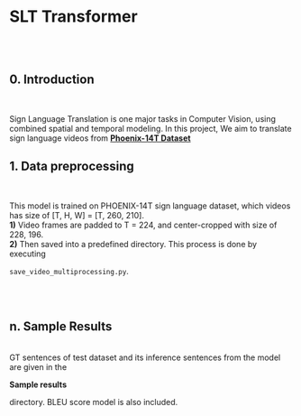 # SLT Transformer #
<br><br>

## 0. Introduction ##
<br>

Sign Language Translation is one major tasks in Computer Vision, using combined spatial and temporal modeling. In this project, We aim to translate sign language videos from [**Phoenix-14T Dataset**](https://www-i6.informatik.rwth-aachen.de/~koller/RWTH-PHOENIX-2014-T/)

## 1. Data preprocessing ##
<br>

This model is trained on PHOENIX-14T sign language dataset, which videos has size of [T, H, W] = [T, 260, 210].
<br>
**1)** 
Video frames are padded to T = 224, and center-cropped with size of 228, 196.<br>
**2)** 
Then saved into a predefined directory. This process is done by executing 

```save_video_multiprocessing.py```.


<br><br>

## n. Sample Results ##
<br>
GT sentences of test dataset and its inference sentences from the model are given in the 

**Sample results**

directory. BLEU score model is also included. 

